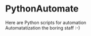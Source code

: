 # PythonAutomate
Here are Python scripts for automation  <br />
Automatatization the boring staff :-)
